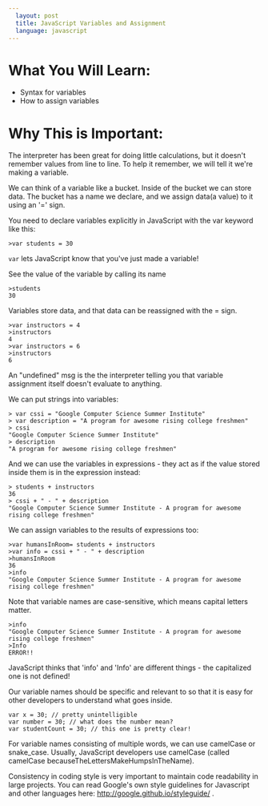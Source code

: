 ```yaml
---
  layout: post
  title: JavaScript Variables and Assignment
  language: javascript
---
```

# What You Will Learn:
+ Syntax for variables
+ How to assign variables

# Why This is Important:
The interpreter has been great for doing little calculations, but it doesn't remember values from line to line. To help it remember, we will tell it we're making a variable.

We can think of a variable like a bucket. Inside of the bucket we can store data. The bucket has a name we declare, and we assign data(a value) to it using an '=' sign.

You need to declare variables explicitly in JavaScript with the var keyword like this:

```
>var students = 30
```

`var` lets JavaScript know that you've just made a variable!

See the value of the variable by calling its name

```
>students
30
```

Variables store data, and that data can be reassigned with the = sign.

```
>var instructors = 4
>instructors
4
>var instructors = 6
>instructors
6
```

An "undefined" msg is the  the interpreter telling you that variable assignment itself doesn't evaluate to anything.

We can put strings into variables:

```
> var cssi = "Google Computer Science Summer Institute"
> var description = "A program for awesome rising college freshmen"
> cssi
"Google Computer Science Summer Institute"
> description
"A program for awesome rising college freshmen"
```

And we can use the variables in expressions - they act as if the value stored inside them is in the expression instead:

```
> students + instructors
36
> cssi + " - " + description
"Google Computer Science Summer Institute - A program for awesome rising college freshmen"
```

We can assign variables to the results of expressions too:

```
>var humansInRoom= students + instructors
>var info = cssi + " - " + description
>humansInRoom
36
>info
"Google Computer Science Summer Institute - A program for awesome rising college freshmen"

```

Note that variable names are case-sensitive, which means capital letters matter.

```
>info
"Google Computer Science Summer Institute - A program for awesome rising college freshmen"
>Info
ERROR!!
```

JavaScript thinks that 'info' and 'Info' are different things - the capitalized one is not defined!

Our variable names should be specific and relevant to so that it is easy for other developers to understand what goes inside.

```
var x = 30; // pretty unintelligible
var number = 30; // what does the number mean?
var studentCount = 30; // this one is pretty clear!
```

For variable names consisting of multiple words, we can use camelCase or snake_case. Usually, JavaScript developers use camelCase (called camelCase  becauseTheLettersMakeHumpsInTheName).

Consistency in coding style is very important to maintain code readability in large projects. You can read Google's own style guidelines for Javascript and other languages here: http://google.github.io/styleguide/ .

